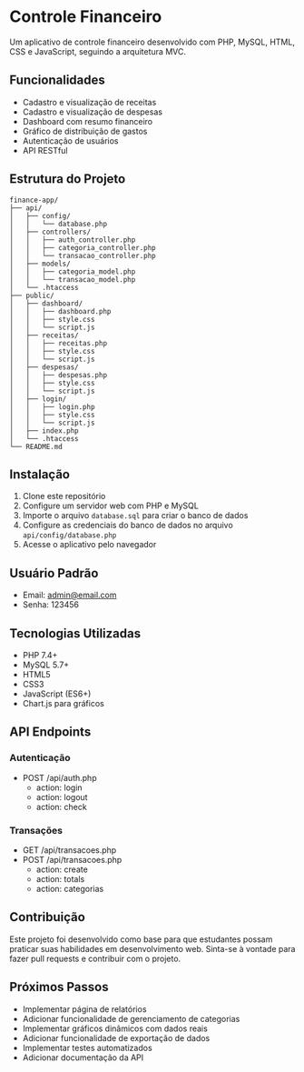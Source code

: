 # Controle Financeiro

Um aplicativo de controle financeiro desenvolvido com PHP, MySQL, HTML, CSS e JavaScript, seguindo a arquitetura MVC.

## Funcionalidades

- Cadastro e visualização de receitas
- Cadastro e visualização de despesas
- Dashboard com resumo financeiro
- Gráfico de distribuição de gastos
- Autenticação de usuários
- API RESTful

## Estrutura do Projeto

```
finance-app/
├── api/
│   ├── config/
│   │   └── database.php
│   ├── controllers/
│   │   ├── auth_controller.php
│   │   ├── categoria_controller.php
│   │   └── transacao_controller.php
│   ├── models/
│   │   ├── categoria_model.php
│   │   └── transacao_model.php
│   └── .htaccess
├── public/
│   ├── dashboard/
│   │   ├── dashboard.php
│   │   ├── style.css
│   │   └── script.js
│   ├── receitas/
│   │   ├── receitas.php
│   │   ├── style.css
│   │   └── script.js
│   ├── despesas/
│   │   ├── despesas.php
│   │   ├── style.css
│   │   └── script.js
│   ├── login/
│   │   ├── login.php
│   │   ├── style.css
│   │   └── script.js
│   ├── index.php
│   └── .htaccess
└── README.md
```

## Instalação

1. Clone este repositório
2. Configure um servidor web com PHP e MySQL
3. Importe o arquivo `database.sql` para criar o banco de dados
4. Configure as credenciais do banco de dados no arquivo `api/config/database.php`
5. Acesse o aplicativo pelo navegador

## Usuário Padrão

- Email: admin@email.com
- Senha: 123456

## Tecnologias Utilizadas

- PHP 7.4+
- MySQL 5.7+
- HTML5
- CSS3
- JavaScript (ES6+)
- Chart.js para gráficos

## API Endpoints

### Autenticação
- POST /api/auth.php
  - action: login
  - action: logout
  - action: check

### Transações
- GET /api/transacoes.php
- POST /api/transacoes.php
  - action: create
  - action: totals
  - action: categorias

## Contribuição

Este projeto foi desenvolvido como base para que estudantes possam praticar suas habilidades em desenvolvimento web. Sinta-se à vontade para fazer pull requests e contribuir com o projeto.

## Próximos Passos

- Implementar página de relatórios
- Adicionar funcionalidade de gerenciamento de categorias
- Implementar gráficos dinâmicos com dados reais
- Adicionar funcionalidade de exportação de dados
- Implementar testes automatizados
- Adicionar documentação da API
